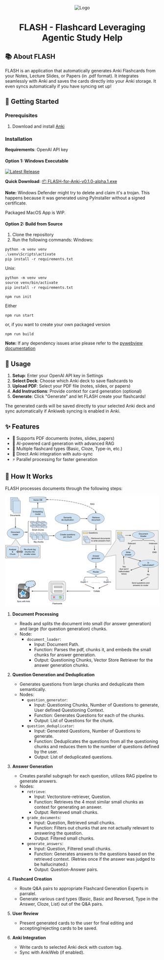 <div align="center">
  <img src="https://github.com/shoshinL/FLASH/assets/97098427/f458ea88-f839-4be7-a48f-e5024ca93aab" alt="Logo" width="200">

  # FLASH - Flashcard Leveraging Agentic Study Help
</div>

## 📚 About FLASH

FLASH is an application that automatically generates Anki Flashcards from your Notes, Lecture Slides, or Papers (in .pdf format). It integrates seamlessly with Anki and saves the cards directly into your Anki storage. It even syncs automatically if you have syncing set up!

## 🚀 Getting Started

### Prerequisites

1. Download and install [Anki](https://apps.ankiweb.net/)

### Installation

**Requirements**: OpenAI API key

#### Option 1: Windows Executable

[![Latest Release](https://img.shields.io/github/v/release/shoshinL/FLASH?include_prereleases&label=Download)](https://github.com/shoshinL/FLASH/releases/latest)

**Quick Download**: [📦 FLASH-for-Anki-v0.1.0-alpha.1.exe](https://github.com/shoshinL/FLASH/releases/download/v0.1.0-alpha.1/FLASH-for-Anki-v0.1.0-alpha.1.exe)

**Note:** Windows Defender might try to delete and claim it's a trojan. This happens because it was generated using PyInstaller without a signed certificate.

Packaged MacOS App is WIP.

#### Option 2: Build from Source

1. Clone the repository
2. Run the following commands:
Windows:
```shell
python -m venv venv
.\venv\Scripts\activate
pip install -r requirements.txt
```
Unix:
```shell
python -m venv venv
source venv/bin/activate
pip install -r requirements.txt
```

```shell
npm run init
```

Either 
```shell
npm run start
```
or, if you want to create your own packaged version

```shell
npm run build
```

**Note:** If any dependency issues arise please refer to the [pywebview documentation](https://pywebview.flowrl.com/guide/installation.html#dependencies)
## 📖 Usage
1. **Setup**: Enter your OpenAI API key in Settings
2. **Select Deck**: Choose which Anki deck to save flashcards to
3. **Upload PDF**: Select your PDF file (notes, slides, or papers)
4. **Add Instructions**: Provide context for card generation (optional)
5. **Generate**: Click "Generate" and let FLASH create your flashcards!

The generated cards will be saved directly to your selected Anki deck and sync automatically if Ankiweb syncing is enabled in Anki.

## ✨ Features
- 📄 Supports PDF documents (notes, slides, papers)
- 🤖 AI-powered card generation with advanced RAG
- 🎯 Multiple flashcard types (Basic, Cloze, Type-in, etc.)
- 🔄 Direct Anki integration with auto-sync
- ⚡ Parallel processing for faster generation


## 🔧 How It Works

FLASH processes documents through the following steps:

<img src="./flash_graph.svg">

1. **Document Processing**
   - Reads and splits the document into small (for answer generation) and large (for question generation) chunks.
   - Node:
     - `document_loader`:
       - Input: Document Path.
       - Function: Parses the pdf, chunks it, and embeds the small chunks for answer generation.
       - Output: Questioning Chunks, Vector Store Retriever for the answer generation chunks.

2. **Question Generation and Deduplication**
   - Generates questions from large chunks and deduplicate them semantically.
   - Nodes:
     - `question_generator`:
       - Input: Questioning Chunks, Number of Questions to generate, User defined Questioning Context.
       - Function: Generates Questions for each of the chunks.
       - Output: List of Questions for the chunk.
     - `question_deduplicator`:
       - Input: Generated Questions, Number of Questions to generate.
       - Function: Deduplicates the questions from all the questioning chunks and reduces them to the number of questions defined by the user.
       - Output: List of deduplicated questions.
      
4. **Answer Generation**
   - Creates parallel subgraph for each question, utilizes RAG pipeline to generate answers.
   - Nodes:
     - `retrieve`:
       - Input: Vectorstore-retriever, Question.
       - Function: Retrieves the 4 most similar small chunks as context for generating an answer.
       - Output: Retrieved small chunks.
     - `grade_documents`:
       - Input: Question, Retrieved small chunks.
       - Function: Filters out chunks that are not actually relevant to answering the question.
       - Output: Filtered small chunks.
     - `generate_answers`:
       - Input: Question, Filtered small chunks.
       - Function: Generates answers to the questions based on the retrieved context. (Retries once if the answer was judged to be hallucinated.)
       - Output: Question-Answer pairs.

5. **Flashcard Creation**
   - Route Q&A pairs to appropriate Flashcard Generation Experts in parralel.
   - Generate various card types (Basic, Basic and Reversed, Type in the Answer, Cloze, List) out of the Q&A pairs.

6. **User Review**
   - Present generated cards to the user for final editing and accepting/rejecting cards to be saved.

7. **Anki Integration**
   - Write cards to selected Anki deck with custom tag.
   - Sync with AnkiWeb (if enabled).
